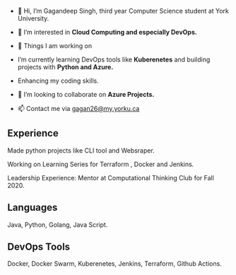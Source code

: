 
- 👋 Hi, I’m Gagandeep Singh, third year Computer Science student at York University.


- 👀 I’m interested in __Cloud Computing and especially DevOps.__
 
- 🌱 Things I am working on 
 
- I’m currently learning DevOps tools like __Kuberenetes__ and building projects with __Python and Azure.__
- Enhancing my coding skills.

- 💞️ I’m looking to collaborate on __Azure Projects.__

- 📫 Contact me via gagan26@my.yorku.ca


## Experience

Made python projects like CLI tool and Websraper.

Working on Learning Series for Terraform , Docker and Jenkins.

Leadership Experience: Mentor at Computational Thinking Club for Fall 2020.


## Languages 

Java, Python, Golang, Java Script.

## DevOps Tools

Docker, Docker Swarm, Kuberenetes, Jenkins, Terraform, Github Actions.


<!---
Gagan2699/Gagan2699 is a ✨ special ✨ repository because its `README.md` (this file) appears on your GitHub profile.
You can click the Preview link to take a look at your changes.
--->
